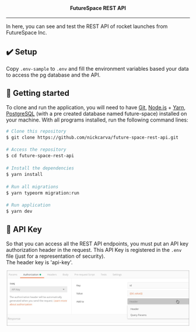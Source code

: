 <br>
<div align="center">
  <h4 align="center">
     FutureSpace REST API
  </h4>
</div>

---

In here, you can see and test the REST API of rocket launches from FutureSpace Inc.


## ✔️ Setup

Copy `.env-sample` to `.env` and fill the environment variables based your data to access the pg database and the API.


## 🚀 Getting started

To clone and run the application, you will need to have [Git](https://git-scm.com), [Node.js](https://nodejs.org) + [Yarn](https://yarnpkg.com), [PostgreSQL](https://www.postgresql.org/download/) (with a pre created database named future-space) installed on your machine. With all programs installed, run the following command lines:

```bash
# Clone this repository
$ git clone https://github.com/nickcarva/future-space-rest-api.git

# Access the repository
$ cd future-space-rest-api

# Install the dependencies
$ yarn install

# Run all migrations
$ yarn typeorm migration:run

# Run application
$ yarn dev
```


## 🔑 API Key

So that you can access all the REST API endpoints, you must put an API key authorization header in the request. This API Key is registered in the `.env` file (just for a representation of security).
<br>
The header key is 'api-key'.

<p align="center">
  <img alt="api-key-representation" src="./.github/assets/api-key-representation.jpg" width="500">
</p>


